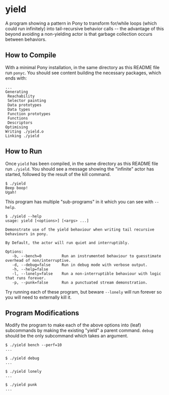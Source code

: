 # yield

A program showing a pattern in Pony to transform for/while loops (which could run infinitely) into tail-recursive behavior calls -- the advantage of this beyond avoiding a non-yielding actor is that garbage collection occurs between behaviors.

## How to Compile

With a minimal Pony installation, in the same directory as this README file run `ponyc`. You should see content building the necessary packages, which ends with:

```console
...
Generating
 Reachability
 Selector painting
 Data prototypes
 Data types
 Function prototypes
 Functions
 Descriptors
Optimising
Writing ./yield.o
Linking ./yield
```

## How to Run

Once `yield` has been compiled, in the same directory as this README file run `./yield`. You should see a message showing the "infinite" actor has started, followed by the result of the kill command.

```console
$ ./yield
Beep boop!
Ugah!
```

This program has multiple "sub-programs" in it which you can see with `--help`.

```console
$ ./yield --help
usage: yield [<options>] [<args> ...]

Demonstrate use of the yield behaviour when writing tail recursive
behaviours in pony.

By Default, the actor will run quiet and interruptibly.

Options:
   -b, --bench=0         Run an instrumented behaviour to guesstimate overhead of non/interruptive.
   -d, --debug=false     Run in debug mode with verbose output.
   -h, --help=false      
   -l, --lonely=false    Run a non-interruptible behaviour with logic that runs forever.
   -p, --punk=false      Run a punctuated stream demonstration.
```

Try running each of these program, but beware `--lonely` will run forever so you will need to externally kill it.

## Program Modifications

Modify the program to make each of the above options into (leaf) subcommands by making the existing "yield" a parent command. `debug` should be the only subcommand which takes an argument.

```console
$ ./yield bench --perf=10
...
```

```console
$ ./yield debug
...
```

```console
$ ./yield lonely
...
```

```console
$ ./yield punk
...
```
